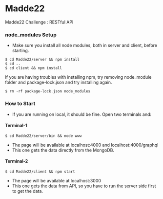 # Madde22
Madde22 Challenge : RESTful API

### node_modules Setup
- Make sure you install all node modules, both in server and client, before starting.

```
$ cd Madde22/server && npm install
$ cd ..
$ cd client && npm install
```

If you are having troubles with installing npm, try removing node_module folder and package-lock.json and try installing again. 

```
$ rm -rf package-lock.json node_modules
```

### How to Start
- If you are running on local, it should be fine. Open two terminals and:

#### Terminal-1
```
$ cd Madde22/server/bin && node www
```
- The page will be available at localhost:4000 and localhost:4000/graphql
- This one gets the data directly from the MongoDB.

#### Terminal-2
```
$ cd Madde22/client && npm start
```
- The page will be available at localhost:3000
- This one gets the data from API, so you have to run the server side first to get the data.
